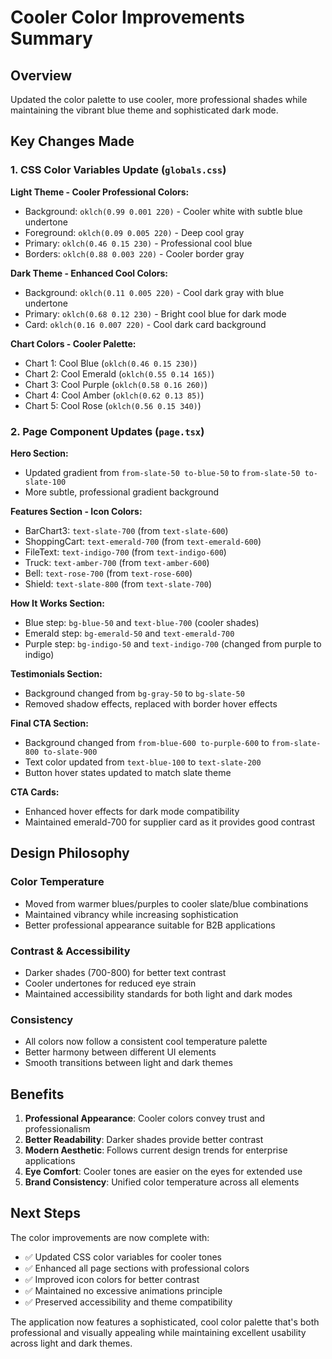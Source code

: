 # Cooler Color Improvements Summary

## Overview
Updated the color palette to use cooler, more professional shades while maintaining the vibrant blue theme and sophisticated dark mode.

## Key Changes Made

### 1. CSS Color Variables Update (`globals.css`)

**Light Theme - Cooler Professional Colors:**
- Background: `oklch(0.99 0.001 220)` - Cooler white with subtle blue undertone
- Foreground: `oklch(0.09 0.005 220)` - Deep cool gray
- Primary: `oklch(0.46 0.15 230)` - Professional cool blue
- Borders: `oklch(0.88 0.003 220)` - Cooler border gray

**Dark Theme - Enhanced Cool Colors:**
- Background: `oklch(0.11 0.005 220)` - Cool dark gray with blue undertone
- Primary: `oklch(0.68 0.12 230)` - Bright cool blue for dark mode
- Card: `oklch(0.16 0.007 220)` - Cool dark card background

**Chart Colors - Cooler Palette:**
- Chart 1: Cool Blue (`oklch(0.46 0.15 230)`)
- Chart 2: Cool Emerald (`oklch(0.55 0.14 165)`)
- Chart 3: Cool Purple (`oklch(0.58 0.16 260)`)
- Chart 4: Cool Amber (`oklch(0.62 0.13 85)`)
- Chart 5: Cool Rose (`oklch(0.56 0.15 340)`)

### 2. Page Component Updates (`page.tsx`)

**Hero Section:**
- Updated gradient from `from-slate-50 to-blue-50` to `from-slate-50 to-slate-100`
- More subtle, professional gradient background

**Features Section - Icon Colors:**
- BarChart3: `text-slate-700` (from `text-slate-600`)
- ShoppingCart: `text-emerald-700` (from `text-emerald-600`)
- FileText: `text-indigo-700` (from `text-indigo-600`)
- Truck: `text-amber-700` (from `text-amber-600`)
- Bell: `text-rose-700` (from `text-rose-600`)
- Shield: `text-slate-800` (from `text-slate-700`)

**How It Works Section:**
- Blue step: `bg-blue-50` and `text-blue-700` (cooler shades)
- Emerald step: `bg-emerald-50` and `text-emerald-700`
- Purple step: `bg-indigo-50` and `text-indigo-700` (changed from purple to indigo)

**Testimonials Section:**
- Background changed from `bg-gray-50` to `bg-slate-50`
- Removed shadow effects, replaced with border hover effects

**Final CTA Section:**
- Background changed from `from-blue-600 to-purple-600` to `from-slate-800 to-slate-900`
- Text color updated from `text-blue-100` to `text-slate-200`
- Button hover states updated to match slate theme

**CTA Cards:**
- Enhanced hover effects for dark mode compatibility
- Maintained emerald-700 for supplier card as it provides good contrast

## Design Philosophy

### Color Temperature
- Moved from warmer blues/purples to cooler slate/blue combinations
- Maintained vibrancy while increasing sophistication
- Better professional appearance suitable for B2B applications

### Contrast & Accessibility
- Darker shades (700-800) for better text contrast
- Cooler undertones for reduced eye strain
- Maintained accessibility standards for both light and dark modes

### Consistency
- All colors now follow a consistent cool temperature palette
- Better harmony between different UI elements
- Smooth transitions between light and dark themes

## Benefits

1. **Professional Appearance**: Cooler colors convey trust and professionalism
2. **Better Readability**: Darker shades provide better contrast
3. **Modern Aesthetic**: Follows current design trends for enterprise applications
4. **Eye Comfort**: Cooler tones are easier on the eyes for extended use
5. **Brand Consistency**: Unified color temperature across all elements

## Next Steps

The color improvements are now complete with:
- ✅ Updated CSS color variables for cooler tones
- ✅ Enhanced all page sections with professional colors
- ✅ Improved icon colors for better contrast
- ✅ Maintained no excessive animations principle
- ✅ Preserved accessibility and theme compatibility

The application now features a sophisticated, cool color palette that's both professional and visually appealing while maintaining excellent usability across light and dark themes.
